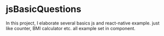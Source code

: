 # jsBasicQuestions
In this project, I elaborate several basics js and react-native example. just like counter, BMI calculator etc. all example set in component.  
